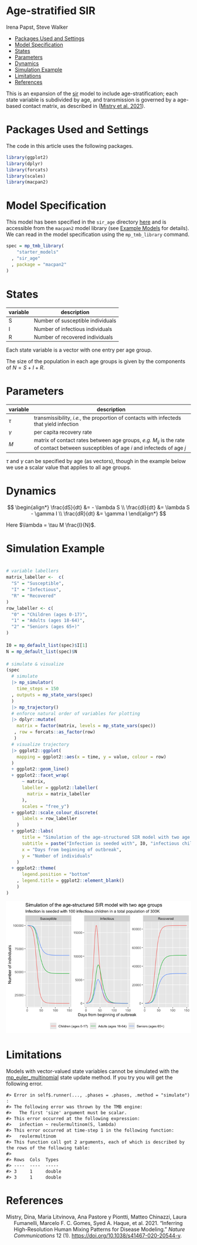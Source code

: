 Age-stratified SIR
================
Irena Papst, Steve Walker

-   <a href="#packages-used-and-settings"
    id="toc-packages-used-and-settings">Packages Used and Settings</a>
-   <a href="#model-specification" id="toc-model-specification">Model
    Specification</a>
-   <a href="#states" id="toc-states">States</a>
-   <a href="#parameters" id="toc-parameters">Parameters</a>
-   <a href="#dynamics" id="toc-dynamics">Dynamics</a>
-   <a href="#simulation-example" id="toc-simulation-example">Simulation
    Example</a>
-   <a href="#limitations" id="toc-limitations">Limitations</a>
-   <a href="#references" id="toc-references">References</a>

This is an expansion of the
[sir](https://github.com/canmod/macpan2/tree/main/inst/starter_models/sir)
model to include age-stratification; each state variable is subdivided
by age, and transmission is governed by a age-based contact matrix, as
described in ([Mistry et al. 2021](#ref-Mistry2021)).

# Packages Used and Settings

The code in this article uses the following packages.

``` r
library(ggplot2)
library(dplyr)
library(forcats)
library(scales)
library(macpan2)
```

# Model Specification

This model has been specified in the `sir_age` directory
[here](https://github.com/canmod/macpan2/blob/main/inst/starter_models/sir_age/tmb.R)
and is accessible from the `macpan2` model library (see [Example
Models](https://canmod.github.io/macpan2/articles/example_models.html)
for details). We can read in the model specification using the
`mp_tmb_library` command.

``` r
spec = mp_tmb_library(
    "starter_models"
  , "sir_age"
  , package = "macpan2"
)
```

# States

| variable | description                       |
|----------|-----------------------------------|
| S        | Number of susceptible individuals |
| I        | Number of infectious individuals  |
| R        | Number of recovered individuals   |

Each state variable is a vector with one entry per age group.

The size of the population in each age groups is given by the components
of $N = S + I + R$.

# Parameters

| variable | description                                                                                                                                 |
|----------|---------------------------------------------------------------------------------------------------------------------------------------------|
| $\tau$   | transmissibility, *i.e.*, the proportion of contacts with infecteds that yield infection                                                    |
| $\gamma$ | per capita recovery rate                                                                                                                    |
| $M$      | matrix of contact rates between age groups, *e.g.* $M_{ij}$ is the rate of contact between susceptibles of age $i$ and infecteds of age $j$ |

$\tau$ and $\gamma$ can be specified by age (as vectors), though in the
example below we use a scalar value that applies to all age groups.

# Dynamics

$$
\begin{align*}
\frac{dS}{dt} &= - \lambda S \\
\frac{dI}{dt} &= \lambda S - \gamma I \\
\frac{dR}{dt} &= \gamma I
\end{align*}
$$

Here $\lambda = \tau M \frac{I}{N}$.

# Simulation Example

``` r

# variable labellers
matrix_labeller <-  c(
  "S" = "Susceptible",
  "I" = "Infectious",
  "R" = "Recovered"
)
row_labeller <- c(
  "0" = "Children (ages 0-17)",
  "1" = "Adults (ages 18-64)",
  "2" = "Seniors (ages 65+)"
)

I0 = mp_default_list(spec)$I[1]
N = mp_default_list(spec)$N

# simulate & visualize
(spec
  # simulate
  |> mp_simulator(
    time_steps = 150
  , outputs = mp_state_vars(spec)
  )
  |> mp_trajectory()
  # enforce natural order of variables for plotting
  |> dplyr::mutate(
    matrix = factor(matrix, levels = mp_state_vars(spec))
   , row = forcats::as_factor(row)
   )
  # visualize trajectory
  |> ggplot2::ggplot(
    mapping = ggplot2::aes(x = time, y = value, colour = row)
  ) 
  + ggplot2::geom_line()
  + ggplot2::facet_wrap(
      ~ matrix, 
      labeller = ggplot2::labeller(
        matrix = matrix_labeller
      ),
      scales = "free_y")
  + ggplot2::scale_colour_discrete(
      labels = row_labeller
    )
  + ggplot2::labs(
      title = "Simulation of the age-structured SIR model with two age groups",
      subtitle = paste("Infection is seeded with", I0, "infectious children in a total population of", scales::label_number(scale_cut = scales::cut_short_scale())(sum(N))),
      x = "Days from beginning of outbreak",
      y = "Number of individuals"
    )
  + ggplot2::theme(
      legend.position = "bottom"
    , legend.title = ggplot2::element_blank()
    )
)
```

![](./figures/plot_sim-1.png)<!-- -->

# Limitations

Models with vector-valued state variables cannot be simulated with the
[mp_euler_multinomial](https://canmod.github.io/macpan2/reference/state_updates)
state update method. If you try you will get the following error.

    #> Error in self$.runner(..., .phases = .phases, .method = "simulate") : 
    #> The following error was thrown by the TMB engine:
    #>   The first 'size' argument must be scalar.
    #> This error occurred at the following expression:
    #>   infection ~ reulermultinom(S, lambda)
    #> This error occurred at time-step 1 in the following function:
    #>   reulermultinom
    #> This function call got 2 arguments, each of which is described by the rows of the following table:
    #> 
    #> Rows  Cols  Types 
    #> ----  ----  ----- 
    #> 3     1     double
    #> 3     1     double

# References

<div id="refs" class="references csl-bib-body hanging-indent">

<div id="ref-Mistry2021" class="csl-entry">

Mistry, Dina, Maria Litvinova, Ana Pastore y Piontti, Matteo Chinazzi,
Laura Fumanelli, Marcelo F. C. Gomes, Syed A. Haque, et al. 2021.
“Inferring High-Resolution Human Mixing Patterns for Disease Modeling.”
*Nature Communications* 12 (1).
<https://doi.org/10.1038/s41467-020-20544-y>.

</div>

</div>
